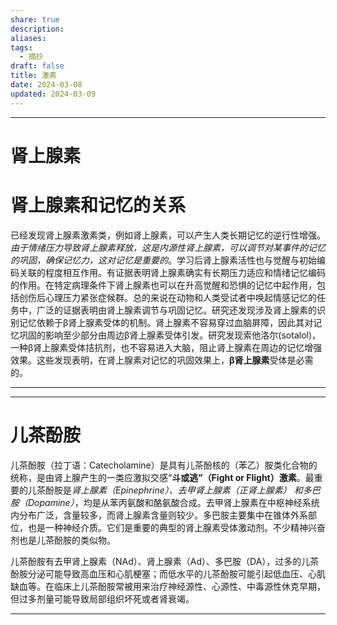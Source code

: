 ```yaml
---
share: true
description: 
aliases: 
tags:
  - 摘抄
draft: false
title: 激素
date: 2024-03-08
updated: 2024-03-09
---
```

---
# 肾上腺素
# 肾上腺素和记忆的关系


已经发现肾上腺素激素类，例如肾上腺素，可以产生人类长期记忆的逆行性增强。*由于情绪压力导致肾上腺素释放，这是内源性肾上腺素，可以调节对某事件的记忆的巩固，确保记忆力，这对记忆是重要的*。学习后肾上腺素活性也与觉醒与初始编码关联的程度相互作用。有证据表明肾上腺素确实有长期压力适应和情绪记忆编码的作用。在特定病理条件下肾上腺素也可以在升高觉醒和恐惧的记忆中起作用，包括创伤后心理压力紧张症候群。总的来说在动物和人类受试者中唤起情感记忆的任务中，广泛的证据表明由肾上腺素调节与巩固记忆。研究还发现涉及肾上腺素的识别记忆依赖于β肾上腺素受体的机制。肾上腺素不容易穿过血脑屏障，因此其对记忆巩固的影响至少部分由周边β肾上腺素受体引发。研究发现索他洛尔(sotalol)，一种β肾上腺素受体拮抗剂，也不容易进入大脑，阻止肾上腺素在周边的记忆增强效果。这些发现表明，在肾上腺素对记忆的巩固效果上，**β肾上腺素**受体是必需的。


---


---
# 儿茶酚胺
儿茶酚胺（拉丁语：Catecholamine）是具有儿茶酚核的（苯乙）胺类化合物的统称，是由肾上腺产生的一类应激拟交感“**斗或逃”（Fight or Flight）激素**。最重要的儿茶酚胺是*肾上腺素（Epinephrine）、去甲肾上腺素（正肾上腺素） 和多巴胺（Dopamine）*，均是从苯丙氨酸和酪氨酸合成。去甲肾上腺素在中枢神经系统内分布广泛，含量较多，而肾上腺素含量则较少。多巴胺主要集中在锥体外系部位，也是一种神经介质。它们是重要的典型的肾上腺素受体激动剂。不少精神兴奋剂也是儿茶酚胺的类似物。

儿茶酚胺有去甲肾上腺素（NAd）、肾上腺素（Ad）、多巴胺（DA），过多的儿茶酚胺分泌可能导致高血压和心肌梗塞；而低水平的儿茶酚胺可能引起低血压、心肌缺血等。在临床上儿茶酚胺常被用来治疗神经源性、心源性、中毒源性休克早期，但过多剂量可能导致局部组织坏死或者肾衰竭。




---
